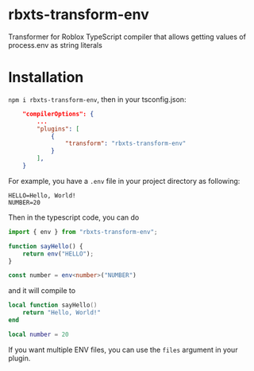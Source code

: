# rbxts-transform-env
Transformer for Roblox TypeScript compiler that allows getting values of process.env as string literals


# Installation
`npm i rbxts-transform-env`, then in your tsconfig.json:

```json
    "compilerOptions": {
        ...
        "plugins": [
            {
                "transform": "rbxts-transform-env"
            }
        ],
    }
```

For example, you have a `.env` file in your project directory as following:

```env
HELLO=Hello, World!
NUMBER=20
```

Then in the typescript code, you can do 
```ts
import { env } from "rbxts-transform-env";

function sayHello() {
    return env("HELLO");
}

const number = env<number>("NUMBER")
```
and it will compile to

```lua
local function sayHello()
    return "Hello, World!"
end

local number = 20
```

If you want multiple ENV files, you can use the `files` argument in your plugin.